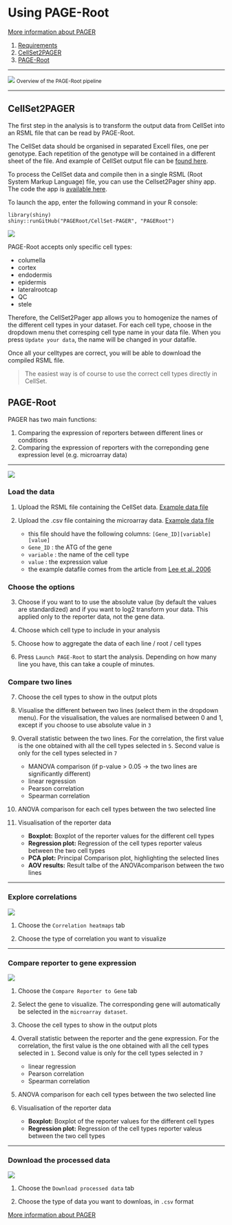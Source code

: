 
# Using PAGE-Root

[More information about PAGER](http://pageroot.github.io)


1. [Requirements](#requirements)
2. [CellSet2PAGER](#cellset2pager)
3. [PAGE-Root](#page-root)

---

![](img/pager_root.jpg)
<small>Overview of the PAGE-Root pipeline</small>

---





## CellSet2PAGER

The first step in the analysis is to transform the output data from CellSet into an RSML file that can be read by PAGE-Root. 

The CellSet data should be organised in separated Excell files, one per genotype. Each repetition of the genotype will be contained in a different sheet of the file. And example of CellSet output file can be [found here](/docs/cellset.xlsx). 

To process the CellSet data and compile then in a single RSML (Root System Markup Language) file, you can use the Cellset2Pager shiny app. The code the app is [available here](https://github.com/PAGERoot/CellSet-PAGER). 

To launch the app, enter the following command in your R console:

	library(shiny)
	shiny::runGitHub("PAGERoot/CellSet-PAGER", "PAGERoot") 


![](img/cellset2pager.png)


PAGE-Root accepts only specific cell types:

- columella
- cortex
- endodermis
- epidermis
- lateralrootcap
- QC
- stele

 Therefore, the CellSet2Pager app allows you to homogenize the names of the different cell types in your dataset. For each cell type, choose in the dropdown menu thet corresping cell type name in your data file. When you press `Update your data`, the name will be changed in your datafile. 

 Once all your celltypes are correct, you will be able to download the compiled RSML file. 

 > The easiest way is of course to use the correct cell types directly in CellSet.






## PAGE-Root

PAGER has two main functions: 

1. Comparing the expression of reporters between different lines or conditions
2. Comparing the expression of reporters with the correponding gene expression level (e.g. microarray data)

----


![](img/pageroot.png)

### Load the data

1. Upload the RSML file containing the CellSet data. [Example data file](/docs/reporter_example_small.rsml)

2. Upload the .csv file containing the microarray data. [Example data file](/docs/microarray_data_scaled.csv)
	- this file should have the following columns: `[Gene_ID][variable][value]`
	- `Gene_ID` : the ATG of the gene
	- `variable` : the name of the cell type
	- `value` : the expression value
	- the example datafile comes from the article from [Lee et al. 2006](http://dx.doi.org/10.1073/pnas.0510607103)


### Choose the options

3. Choose if you want to to use the absolute value (by default the values are standardized) and if you want to log2 transform your data. This applied only to the reporter data, not the gene data.

4. Choose which cell type to include in your analysis

5. Choose how to aggregate the data of each line / root / cell types

6. Press `Launch PAGE-Root` to start the analysis. Depending on how many line you have, this can take a couple of minutes. 


### Compare two lines

7. Choose the cell types to show in the output plots

8. Visualise the different between two lines (select them in the dropdown menu). For the visualisation, the values are normalised between 0 and 1, except if you choose to use absolute value in `3`

9. Overall statistic between the two lines. For the correlation, the first value is the one obtained with all the cell types selected in `5`. Second value is only for the cell types selected in `7`
	- MANOVA comparison (if p-value > 0.05 -> the two lines are significantly different)
	- linear regression
	- Pearson correlation
	- Spearman correlation


10. ANOVA comparison for each cell types between the two selected line

11. Visualisation of the reporter data
	- **Boxplot:** Boxplot of the reporter values for the different cell types
	- **Regression plot:** Regression of the cell types reporter valeus between the two cell types
	- **PCA plot:** Principal Comparison plot, highlighting the selected lines
	- **AOV results:** Result talbe of the ANOVAcomparison between the two lines

----


### Explore correlations


![](img/pageroot-1.png)

1. Choose the `Correlation heatmaps` tab

2. Choose the type of correlation you want to visualize

----

### Compare reporter to gene expression


![](img/pageroot-2.png)

1. Choose the `Compare Reporter to Gene` tab

2. Select the gene to visualize. The corresponding gene will automatically be selected in the `microarray dataset`.

3. Choose the cell types to show in the output plots

4. Overall statistic between the reporter and the gene expression. For the correlation, the first value is the one obtained with all the cell types selected in `1`. Second value is only for the cell types selected in `7`
	- linear regression
	- Pearson correlation
	- Spearman correlation


5. ANOVA comparison for each cell types between the two selected line

6. Visualisation of the reporter data
	- **Boxplot:** Boxplot of the reporter values for the different cell types
	- **Regression plot:** Regression of the cell types reporter valeus between the two cell types


----

### Download the processed data



![](img/pageroot-3.png)

1. Choose the `Download processed data` tab

2. Choose the type of data you want to downloas, in `.csv` format





[More information about PAGER](http://pageroot.github.io)







